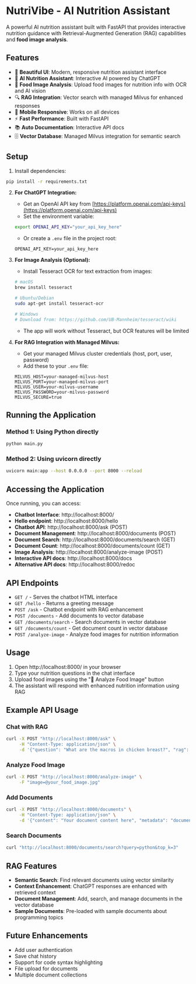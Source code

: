 # NutriVibe - AI Nutrition Assistant

A powerful AI nutrition assistant built with FastAPI that provides interactive nutrition guidance with Retrieval-Augmented Generation (RAG) capabilities and **food image analysis**.

## Features

- 🎨 **Beautiful UI**: Modern, responsive nutrition assistant interface
- 🤖 **AI Nutrition Assistant**: Interactive AI powered by ChatGPT
- 📸 **Food Image Analysis**: Upload food images for nutrition info with OCR and AI vision
- 🔍 **RAG Integration**: Vector search with managed Milvus for enhanced responses
- 📱 **Mobile Responsive**: Works on all devices
- ⚡ **Fast Performance**: Built with FastAPI
- 📚 **Auto Documentation**: Interactive API docs
- 🗄️ **Vector Database**: Managed Milvus integration for semantic search

## Setup

1. Install dependencies:
```bash
pip install -r requirements.txt
```

2. **For ChatGPT Integration:**
   - Get an OpenAI API key from [https://platform.openai.com/api-keys](https://platform.openai.com/api-keys)
   - Set the environment variable:
   ```bash
   export OPENAI_API_KEY="your_api_key_here"
   ```
   - Or create a `.env` file in the project root:
   ```
   OPENAI_API_KEY=your_api_key_here
   ```

3. **For Image Analysis (Optional):**
   - Install Tesseract OCR for text extraction from images:
   ```bash
   # macOS
   brew install tesseract
   
   # Ubuntu/Debian
   sudo apt-get install tesseract-ocr
   
   # Windows
   # Download from: https://github.com/UB-Mannheim/tesseract/wiki
   ```
   - The app will work without Tesseract, but OCR features will be limited

3. **For RAG Integration with Managed Milvus:**
   - Get your managed Milvus cluster credentials (host, port, user, password)
   - Add these to your `.env` file:
   ```
   MILVUS_HOST=your-managed-milvus-host
   MILVUS_PORT=your-managed-milvus-port
   MILVUS_USER=your-milvus-username
   MILVUS_PASSWORD=your-milvus-password
   MILVUS_SECURE=true
   ```

## Running the Application

### Method 1: Using Python directly
```bash
python main.py
```

### Method 2: Using uvicorn directly
```bash
uvicorn main:app --host 0.0.0.0 --port 8000 --reload
```

## Accessing the Application

Once running, you can access:

- **Chatbot Interface**: http://localhost:8000/
- **Hello endpoint**: http://localhost:8000/hello
- **Chatbot API**: http://localhost:8000/ask (POST)
- **Document Management**: http://localhost:8000/documents (POST)
- **Document Search**: http://localhost:8000/documents/search (GET)
- **Document Count**: http://localhost:8000/documents/count (GET)
- **Image Analysis**: http://localhost:8000/analyze-image (POST)
- **Interactive API docs**: http://localhost:8000/docs
- **Alternative API docs**: http://localhost:8000/redoc

## API Endpoints

- `GET /` - Serves the chatbot HTML interface
- `GET /hello` - Returns a greeting message
- `POST /ask` - Chatbot endpoint with RAG enhancement
- `POST /documents` - Add documents to vector database
- `GET /documents/search` - Search documents in vector database
- `GET /documents/count` - Get document count in vector database
- `POST /analyze-image` - Analyze food images for nutrition information

## Usage

1. Open http://localhost:8000/ in your browser
2. Type your nutrition questions in the chat interface
3. Upload food images using the "📸 Analyze Food Image" button
4. The assistant will respond with enhanced nutrition information using RAG

## Example API Usage

### Chat with RAG
```bash
curl -X POST "http://localhost:8000/ask" \
     -H "Content-Type: application/json" \
     -d '{"question": "What are the macros in chicken breast?", "rag": true}'
```

### Analyze Food Image
```bash
curl -X POST "http://localhost:8000/analyze-image" \
     -F "image=@your_food_image.jpg"
```

### Add Documents
```bash
curl -X POST "http://localhost:8000/documents" \
     -H "Content-Type: application/json" \
     -d '{"content": "Your document content here", "metadata": "document_type"}'
```

### Search Documents
```bash
curl "http://localhost:8000/documents/search?query=python&top_k=3"
```

## RAG Features

- **Semantic Search**: Find relevant documents using vector similarity
- **Context Enhancement**: ChatGPT responses are enhanced with retrieved context
- **Document Management**: Add, search, and manage documents in the vector database
- **Sample Documents**: Pre-loaded with sample documents about programming topics

## Future Enhancements

- Add user authentication
- Save chat history
- Support for code syntax highlighting
- File upload for documents
- Multiple document collections 